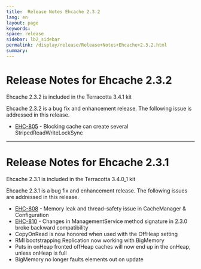 ```yaml
---
title:  Release Notes Ehcache 2.3.2  
lang: en
layout: page
keywords:
space: release
sidebar: lb2_sidebar
permalink: /display/release/Release+Notes+Ehcache+2.3.2.html
summary:
---
```


Release Notes for Ehcache 2.3.2
===============================

Ehcache 2.3.2 is included in the Terracotta 3.4.1 kit

Ehcache 2.3.2 is a bug fix and enhancement release. The following issue is addressed in this release.

*   [EHC-805](https://jira.terracotta.org/jira/browse/EHC-805) - Blocking cache can create several StripedReadWriteLockSync

* * *

Release Notes for Ehcache 2.3.1
===============================

Ehcache 2.3.1 is included in the Terracotta 3.4.0\_1 kit

Ehcache 2.3.1 is a bug fix and enhancement release. The following issues are addressed in this release.

*   [EHC-808](https://jira.terracotta.org/jira/browse/EHC-808) - Memory leak and thread-safety issue in CacheManager & Configuration
*   [EHC-810](https://jira.terracotta.org/jira/browse/EHC-810) - Changes in ManagementService method signature in 2.3.0 broke backward compatibility
*   CopyOnRead is now honored when used with the OffHeap setting
*   RMI bootstrapping Replication now working with BigMemory
*   Puts in onHeap fronted offHeap caches will now end up in the onHeap, unless onHeap is full
*   BigMemory no longer faults elements out on update


